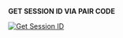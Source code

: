 <b>GET SESSION ID VIA PAIR CODE</b>

<a href='https://veran-session-id.onrender.com/' target="_blank"><img alt='Get Session ID' src='https://img.shields.io/badge/Click here to get your session id-purple?style=for-the-badge&logo=opencv&logoColor=white'/></a>
